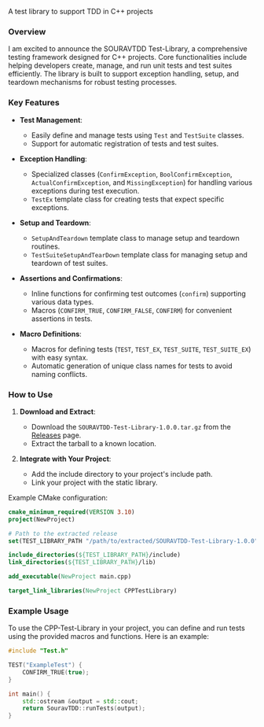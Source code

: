 A test library to support TDD in C++ projects

### Overview

I am excited to announce the SOURAVTDD Test-Library, a comprehensive testing framework designed for C++ projects. Core functionalities include helping developers create, manage, and run unit tests and test suites efficiently. The library is built to support exception handling, setup, and teardown mechanisms for robust testing processes.

### Key Features

- **Test Management**: 
  - Easily define and manage tests using `Test` and `TestSuite` classes.
  - Support for automatic registration of tests and test suites.

- **Exception Handling**:
  - Specialized classes (`ConfirmException`, `BoolConfirmException`, `ActualConfirmException`, and `MissingException`) for handling various exceptions during test execution.
  - `TestEx` template class for creating tests that expect specific exceptions.

- **Setup and Teardown**:
  - `SetupAndTeardown` template class to manage setup and teardown routines.
  - `TestSuiteSetupAndTearDown` template class for managing setup and teardown of test suites.

- **Assertions and Confirmations**:
  - Inline functions for confirming test outcomes (`confirm`) supporting various data types.
  - Macros (`CONFIRM_TRUE`, `CONFIRM_FALSE`, `CONFIRM`) for convenient assertions in tests.

- **Macro Definitions**:
  - Macros for defining tests (`TEST`, `TEST_EX`, `TEST_SUITE`, `TEST_SUITE_EX`) with easy syntax.
  - Automatic generation of unique class names for tests to avoid naming conflicts.

### How to Use

1. **Download and Extract**:
   - Download the `SOURAVTDD-Test-Library-1.0.0.tar.gz` from the [Releases](https://github.com/sromic1990/CPP-Test-Library/releases) page.
   - Extract the tarball to a known location.

2. **Integrate with Your Project**:
   - Add the include directory to your project's include path.
   - Link your project with the static library.

Example CMake configuration:

```cmake
cmake_minimum_required(VERSION 3.10)
project(NewProject)

# Path to the extracted release
set(TEST_LIBRARY_PATH "/path/to/extracted/SOURAVTDD-Test-Library-1.0.0")

include_directories(${TEST_LIBRARY_PATH}/include)
link_directories(${TEST_LIBRARY_PATH}/lib)

add_executable(NewProject main.cpp)

target_link_libraries(NewProject CPPTestLibrary)
```

### Example Usage

To use the CPP-Test-Library in your project, you can define and run tests using the provided macros and functions. Here is an example:

```cpp
#include "Test.h"

TEST("ExampleTest") {
    CONFIRM_TRUE(true);
}

int main() {
    std::ostream &output = std::cout;
    return SouravTDD::runTests(output);
}
```

